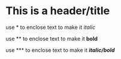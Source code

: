 # This is a header/title

use * to enclose text to make it *italic*

use ** to enclose text to make it **bold**

use *** to enclose text to make it ***italic/bold***



##

###